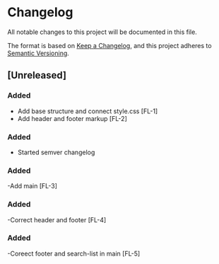 # Changelog

All notable changes to this project will be documented in this file.

The format is based on [Keep a Changelog](https://keepachangelog.com/en/1.0.0/),
and this project adheres to [Semantic Versioning](https://semver.org/spec/v2.0.0.html).

## [Unreleased]

### Added

- Add base structure and connect style.css [FL-1]
- Add header and footer markup [FL-2]

### Added

- Started semver changelog

### Added

-Add main [FL-3]

### Added

-Correct header and footer [FL-4]


### Added 

-Coreect footer and search-list in main [FL-5]